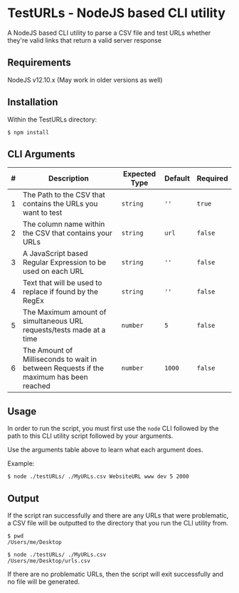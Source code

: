 # TestURLs - NodeJS based CLI utility

A NodeJS based CLI utility to parse a CSV file and test URLs whether they're valid links that return a valid server response

## Requirements

NodeJS v12.10.x (May work in older versions as well)

## Installation

Within the TestURLs directory:

```
$ npm install
```

## CLI Arguments

|   # | Description                                                                            | Expected Type | Default | Required |
| --: | -------------------------------------------------------------------------------------- | ------------- | ------- | -------- |
|   1 | The Path to the CSV that contains the URLs you want to test                            | `string`      | `''`    | `true`   |
|   2 | The column name within the CSV that contains your URLs                                 | `string`      | `url`   | `false`  |
|   3 | A JavaScript based Regular Expression to be used on each URL                           | `string`      | `''`    | `false`  |
|   4 | Text that will be used to replace if found by the RegEx                                | `string`      | `''`    | `false`  |
|   5 | The Maximum amount of simultaneous URL requests/tests made at a time                   | `number`      | `5`     | `false`  |
|   6 | The Amount of Milliseconds to wait in between Requests if the maximum has been reached | `number`      | `1000`  | `false`  |

## Usage

In order to run the script, you must first use the `node` CLI followed by the path to this CLI utility script followed by your arguments.

Use the arguments table above to learn what each argument does.

Example:

```
$ node ./testURLs/ ./MyURLs.csv WebsiteURL www dev 5 2000
```

## Output

If the script ran successfully and there are any URLs that were problematic, a CSV file will be outputted to the directory that you run the CLI utility from.

```
$ pwd
/Users/me/Desktop

$ node ./testURLs/ ./MyURLs.csv
/Users/me/Desktop/urls.csv
```

If there are no problematic URLs, then the script will exit successfully and no file will be generated.
